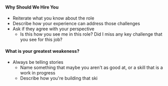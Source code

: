 #### Why Should We Hire You
- Reiterate what you know about the role
- Describe how your experience can address those challenges
- Ask if they agree with your perspective
	- Is this how you see me in this role? Did I miss any key challenge that you see for this job?
#### What is your greatest weakeness?
- Always be telling stories
	- Name something that maybe you aren't as good at, or a skill that is a work in progress
	- Describe how you're building that ski
<!--stackedit_data:
eyJoaXN0b3J5IjpbOTgwMDY0MDQxXX0=
-->